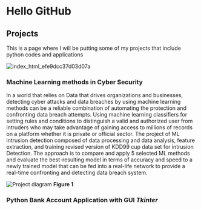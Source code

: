 # Hello GitHub 



## Projects 

This is a page where I will be putting some of my projects that include python codes and applications

![index_html_efe9dcc37d03d07a](https://user-images.githubusercontent.com/70274697/126488375-f529fcba-24da-4f24-9df2-4c8df952dff6.png)



### Machine Learning methods in Cyber Security


In a world that relies on Data that drives organizations and businesses, detecting cyber attacks and data breaches by using machine learning methods can be a reliable combination of automating the protection and confronting data breach attempts. Using machine learning classifiers for setting rules and conditions to distinguish a valid and authorized user from intruders who may take advantage of gaining access to millions of records on a platform whether it is private or official sector. The project of ML intrusion detection composed of data processing and data analysis, feature extraction, and training revised version of KDD99 cup data set for intrusion Detection. The approach is to compare and apply 5 selected ML methods and evaluate the best-resulting model in terms of accuracy and speed to a newly trained model that can be fed into a real-life network to provide a real-time confronting and detecting data breach system.

![Project diagram](https://user-images.githubusercontent.com/70274697/126490140-cf80891e-6237-460a-bcda-49b4314ab05a.png)
**Figure 1**






### Python Bank Account Application with GUI *Tkinter*



